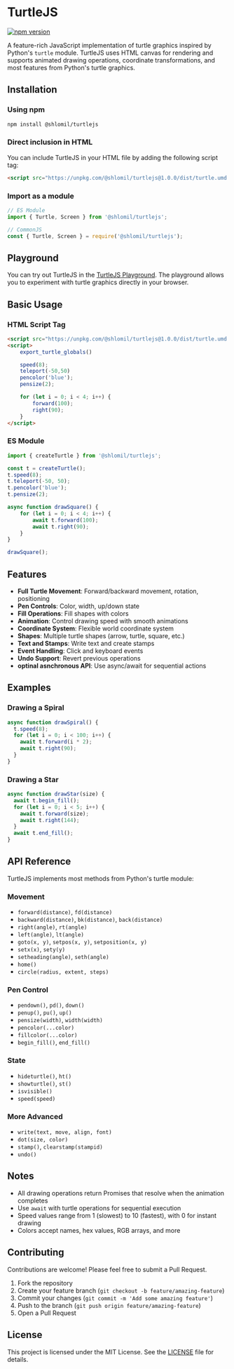 # TurtleJS

[![npm version](https://img.shields.io/npm/v/@shlomil/turtlejs.svg)](https://www.npmjs.com/package/@shlomil/turtlejs)

A feature-rich JavaScript implementation of turtle graphics inspired by Python's `turtle` module. TurtleJS uses HTML canvas for rendering and supports animated drawing operations, coordinate transformations, and most features from Python's turtle graphics.

## Installation

### Using npm

```bash
npm install @shlomil/turtlejs
```

### Direct inclusion in HTML

You can include TurtleJS in your HTML file by adding the following script tag:

```html
<script src="https://unpkg.com/@shlomil/turtlejs@1.0.0/dist/turtle.umd.js"></script>
```

### Import as a module

```javascript
// ES Module
import { Turtle, Screen } from '@shlomil/turtlejs';

// CommonJS
const { Turtle, Screen } = require('@shlomil/turtlejs');
```

## Playground

You can try out TurtleJS in the [TurtleJS Playground](https://shlomil.github.io/turtlejs/examples/editor.html). The playground allows you to experiment with turtle graphics directly in your browser.

## Basic Usage

### HTML Script Tag
```html
<script src="https://unpkg.com/@shlomil/turtlejs@1.0.0/dist/turtle.umd.js"></script>
<script>
    export_turtle_globals()

    speed(8);
    teleport(-50,50)
    pencolor('blue');
    pensize(2);

    for (let i = 0; i < 4; i++) {
        forward(100);
        right(90);
    }
</script>
```

### ES Module
```javascript
import { createTurtle } from '@shlomil/turtlejs';

const t = createTurtle();
t.speed(8);
t.teleport(-50, 50);
t.pencolor('blue');
t.pensize(2);

async function drawSquare() {
    for (let i = 0; i < 4; i++) {
        await t.forward(100);
        await t.right(90);
    }
}

drawSquare();
```

## Features

- **Full Turtle Movement**: Forward/backward movement, rotation, positioning
- **Pen Controls**: Color, width, up/down state
- **Fill Operations**: Fill shapes with colors
- **Animation**: Control drawing speed with smooth animations
- **Coordinate System**: Flexible world coordinate system
- **Shapes**: Multiple turtle shapes (arrow, turtle, square, etc.)
- **Text and Stamps**: Write text and create stamps
- **Event Handling**: Click and keyboard events
- **Undo Support**: Revert previous operations
- **optinal asnchronous API**: Use async/await for sequential actions

## Examples

### Drawing a Spiral

```javascript
async function drawSpiral() {
  t.speed(8);
  for (let i = 0; i < 100; i++) {
    await t.forward(i * 2);
    await t.right(90);
  }
}
```

### Drawing a Star

```javascript
async function drawStar(size) {
  await t.begin_fill();
  for (let i = 0; i < 5; i++) {
    await t.forward(size);
    await t.right(144);
  }
  await t.end_fill();
}
```

## API Reference

TurtleJS implements most methods from Python's turtle module:

### Movement
- `forward(distance)`, `fd(distance)`
- `backward(distance)`, `bk(distance)`, `back(distance)`
- `right(angle)`, `rt(angle)`
- `left(angle)`, `lt(angle)`
- `goto(x, y)`, `setpos(x, y)`, `setposition(x, y)`
- `setx(x)`, `sety(y)`
- `setheading(angle)`, `seth(angle)`
- `home()`
- `circle(radius, extent, steps)`

### Pen Control
- `pendown()`, `pd()`, `down()`
- `penup()`, `pu()`, `up()`
- `pensize(width)`, `width(width)`
- `pencolor(...color)`
- `fillcolor(...color)`
- `begin_fill()`, `end_fill()`

### State
- `hideturtle()`, `ht()`
- `showturtle()`, `st()`
- `isvisible()`
- `speed(speed)`

### More Advanced
- `write(text, move, align, font)`
- `dot(size, color)`
- `stamp()`, `clearstamp(stampid)`
- `undo()`

## Notes

- All drawing operations return Promises that resolve when the animation completes
- Use `await` with turtle operations for sequential execution
- Speed values range from 1 (slowest) to 10 (fastest), with 0 for instant drawing
- Colors accept names, hex values, RGB arrays, and more

## Contributing

Contributions are welcome! Please feel free to submit a Pull Request.

1. Fork the repository
2. Create your feature branch (`git checkout -b feature/amazing-feature`)
3. Commit your changes (`git commit -m 'Add some amazing feature'`)
4. Push to the branch (`git push origin feature/amazing-feature`)
5. Open a Pull Request

## License

This project is licensed under the MIT License. See the [LICENSE](LICENSE) file for details.